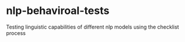 # nlp-behaviroal-tests
Testing linguistic capabilities of different nlp models using the checklist process
